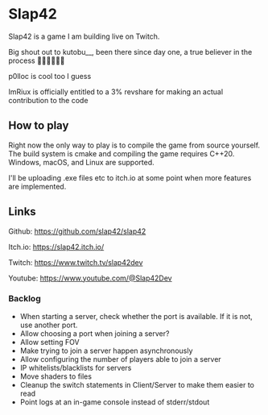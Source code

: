 # Slap42

Slap42 is a game I am building live on Twitch.

Big shout out to kutobu__, been there since day one, a true believer in the process 🥐🇫🇷🥖🙏💯

p0lloc is cool too I guess

ImRiux is officially entitled to a 3% revshare for making an actual contribution to the code

## How to play

Right now the only way to play is to compile the game from source yourself.
The build system is cmake and compiling the game requires C++20.
Windows, macOS, and Linux are supported.

I'll be uploading .exe files etc to itch.io at some point when more features are implemented.

## Links

Github: https://github.com/slap42/slap42

Itch.io: https://slap42.itch.io/

Twitch: https://www.twitch.tv/slap42dev

Youtube: https://www.youtube.com/@Slap42Dev

### Backlog

- When starting a server, check whether the port is available. If it is not, use another port.
- Allow choosing a port when joining a server?
- Allow setting FOV
- Make trying to join a server happen asynchronously
- Allow configuring the number of players able to join a server
- IP whitelists/blacklists for servers
- Move shaders to files
- Cleanup the switch statements in Client/Server to make them easier to read
- Point logs at an in-game console instead of stderr/stdout
